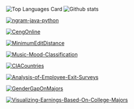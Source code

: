 ![Top Languages Card](https://github-readme-stats.vercel.app/api/top-langs/?username=BerkinSerin) ![Github stats](https://github-readme-stats.vercel.app/api?username=BerkinSerin&theme=highcontrast&show_icons=true&count_private=true)


[![ngram-java-python](https://github-readme-stats.vercel.app/api/pin/?username=BerkinSerin&repo=ngram-java-python&show_owner=true)](https://github.com/BerkinSerin/ngram-java-python)


[![CengOnline](https://github-readme-stats.vercel.app/api/pin/?username=BerkinSerin&repo=CengOnline&show_owner=true)](https://github.com/BerkinSerin/CengOnline)


[![MinimumEditDistance](https://github-readme-stats.vercel.app/api/pin/?username=BerkinSerin&repo=MinimumEditDistance&show_owner=true)](https://github.com/BerkinSerin/MinimumEditDistance)


[![Music-Mood-Classification](https://github-readme-stats.vercel.app/api/pin/?username=BerkinSerin&repo=Music-Mood-Classification&show_owner=true)](https://github.com/BerkinSerin/Music-Mood-Classification)


[![CIACountries](https://github-readme-stats.vercel.app/api/pin/?username=BerkinSerin&repo=CIACountries&show_owner=true)](https://github.com/BerkinSerin/CIACountries)


[![Analysis-of-Employee-Exit-Surveys](https://github-readme-stats.vercel.app/api/pin/?username=BerkinSerin&repo=Analysis-of-Employee-Exit-Surveys&show_owner=true)](https://github.com/BerkinSerin/Analysis-of-Employee-Exit-Surveys)


[![GenderGapOnMajors](https://github-readme-stats.vercel.app/api/pin/?username=BerkinSerin&GenderGapOnMajors&show_owner=true)](https://github.com/BerkinSerin/GenderGapOnMajors)


[![Visualizing-Earnings-Based-On-College-Majors](https://github-readme-stats.vercel.app/api/pin/?username=BerkinSerin&repo=Visualizing-Earnings-Based-On-College-Majors&show_owner=true)](https://github.com/BerkinSerin/Visualizing-Earnings-Based-On-College-Majors)
